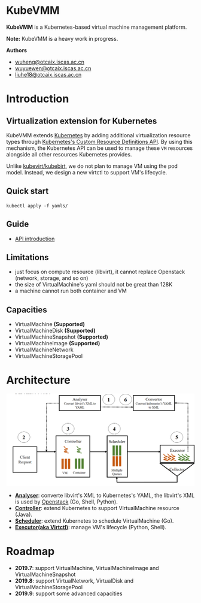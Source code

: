 # KubeVMM


**KubeVMM** is a Kubernetes-based virtual machine management platform.

**Note:** KubeVMM is a heavy work in progress.

**Authors**
- wuheng@otcaix.iscas.ac.cn
- wuyuewen@otcaix.iscas.ac.cn
- liuhe18@otcaix.iscas.ac.cn

# Introduction

## Virtualization extension for Kubernetes

KubeVMM extends [Kubernetes](https://kubernetes.io/) by adding
additional virtualization resource types through
[Kubernetes's Custom Resource Definitions API](https://kubernetes.io/docs/tasks/access-kubernetes-api/custom-resources/custom-resource-definitions/).
By using this mechanism, the Kubernetes API can be used to manage these `VM`
resources alongside all other resources Kubernetes provides.

Unlike [kubevirt/kubebirt](https://github.com/kubevirt/kubevirt), we do not
plan to manage VM using the pod model. Instead, we design a new virtctl to
support VM's lifecycle.

## Quick start

```
kubectl apply -f yamls/
```

## Guide

- [API introduction](docs/API.md)


## Limitations

- just focus on compute resource (libvirt), it cannot replace Openstack (network, storage, and so on)
- the size of VirtualMachine's yaml should not be great than 128K
- a machine cannot run both container and VM

## Capacities

- VirtualMachine **(Supported)**
- VirtualMachineDisk **(Supported)**
- VirtualMachineSnapshot **(Supported)**
- VirtualMachineImage **(Supported)**
- VirtualMachineNetwork
- VirtualMachineStoragePool

# Architecture

![avatar](docs/images/arch.png)

- **[Analyser](analyser)**: converte libvirt's XML to Kubernetes's YAML, the libvirt's XML is used by [Openstack](https://www.openstack.org/) (Go, Shell, Python). 
- **[Controller](controller)**: extend Kubernetes to support VirtualMachine resource (Java).
- **[Scheduler](scheduler)**:  extend Kubernetes to schedule VirtualMachine (Go).
- **[Executor(aka Virtctl)](executor)**:  manage VM's lifecycle (Python, Shell).

# Roadmap

- **2019.7**: support VirtualMachine, VirtualMachineImage  and VirtualMachineSnapshot
- **2019.8**: support VirtualNetwork, VirtualDisk and VirtualMachineStoragePool
- **2019.9**: support some advanced capacities
